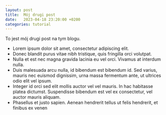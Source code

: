 ```yaml
---
layout: post
title:  Mój drugi post
date:   2023-04-18 23:20:00 +0200
categories: tutorial
---
```


To jest mój drugi post na tym blogu. 
 - Lorem ipsum dolor sit amet, consectetur adipiscing elit. 
 - Donec blandit purus vitae nibh tristique, quis fringilla orci volutpat. 
 - Nulla et est nec magna gravida lacinia eu vel orci. Vivamus at interdum nulla. 
 - Duis malesuada arcu nulla, id bibendum est bibendum id. Sed varius, mauris nec euismod dignissim, urna massa fermentum ante, ut ultrices odio elit vel ipsum.
 - Integer id orci sed elit mollis auctor vel vel mauris. In hac habitasse platea dictumst. Suspendisse bibendum est vel ex consectetur, vel auctor mauris aliquam.
 - Phasellus et justo sapien. Aenean hendrerit tellus ut felis hendrerit, et finibus ex venen
